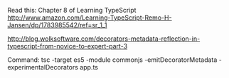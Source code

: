 Read this: Chapter 8 of Learning TypeScript http://www.amazon.com/Learning-TypeScript-Remo-H-Jansen/dp/1783985542/ref=sr_1_1

http://blog.wolksoftware.com/decorators-metadata-reflection-in-typescript-from-novice-to-expert-part-3

Command: tsc -target es5 -module commonjs -emitDecoratorMetadata -experimentalDecorators app.ts